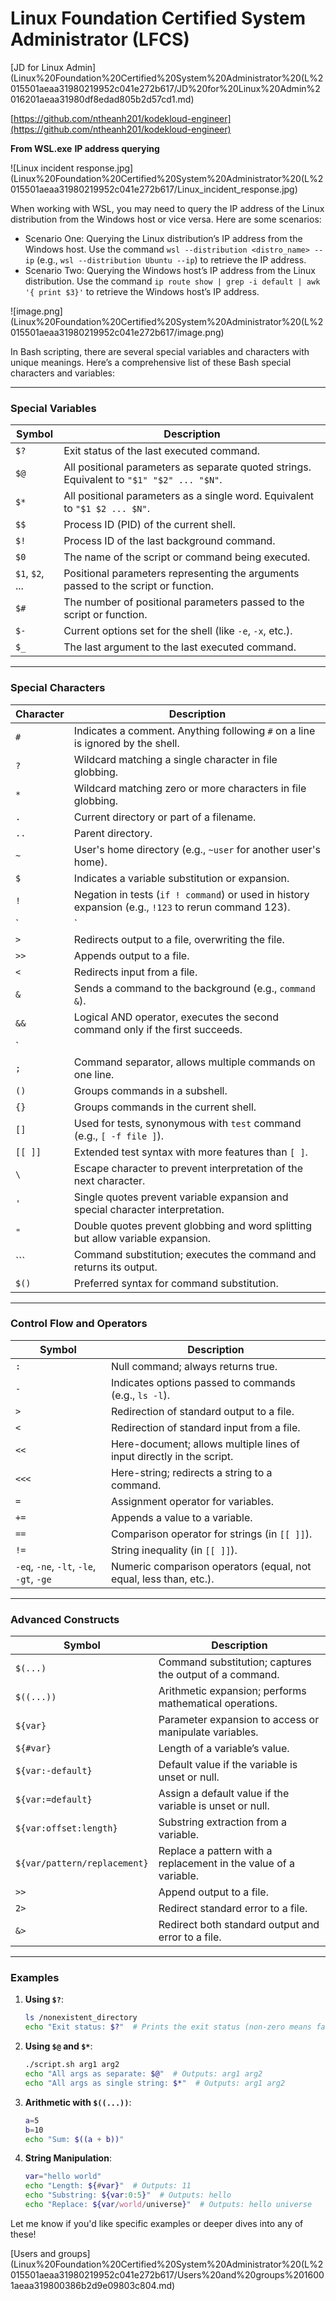 # Linux Foundation Certified System Administrator (LFCS)

[JD for Linux Admin](Linux%20Foundation%20Certified%20System%20Administrator%20(L%2015501aeaa31980219952c041e272b617/JD%20for%20Linux%20Admin%2016201aeaa31980df8edad805b2d57cd1.md)

[https://github.com/ntheanh201/kodekloud-engineer](https://github.com/ntheanh201/kodekloud-engineer)

**From WSL.exe**
**IP address querying**

![Linux incident response.jpg](Linux%20Foundation%20Certified%20System%20Administrator%20(L%2015501aeaa31980219952c041e272b617/Linux_incident_response.jpg)

When working with WSL, you may need to query the IP address of the Linux distribution from the Windows host or vice versa. Here are some scenarios:

- Scenario One: Querying the Linux distribution’s IP address from the Windows host. Use the command `wsl --distribution <distro_name> --ip` (e.g., `wsl --distribution Ubuntu --ip`) to retrieve the IP address.
- Scenario Two: Querying the Windows host’s IP address from the Linux distribution. Use the command `ip route show | grep -i default | awk '{ print $3}'` to retrieve the Windows host’s IP address.

![image.png](Linux%20Foundation%20Certified%20System%20Administrator%20(L%2015501aeaa31980219952c041e272b617/image.png)

In Bash scripting, there are several special variables and characters with unique meanings. Here’s a comprehensive list of these Bash special characters and variables:

---

### **Special Variables**

| Symbol | Description |
| --- | --- |
| `$?` | Exit status of the last executed command. |
| `$@` | All positional parameters as separate quoted strings. Equivalent to `"$1" "$2" ... "$N"`. |
| `$*` | All positional parameters as a single word. Equivalent to `"$1 $2 ... $N"`. |
| `$$` | Process ID (PID) of the current shell. |
| `$!` | Process ID of the last background command. |
| `$0` | The name of the script or command being executed. |
| `$1`, `$2`, ... | Positional parameters representing the arguments passed to the script or function. |
| `$#` | The number of positional parameters passed to the script or function. |
| `$-` | Current options set for the shell (like `-e`, `-x`, etc.). |
| `$_` | The last argument to the last executed command. |

---

### **Special Characters**

| Character | Description |
| --- | --- |
| `#` | Indicates a comment. Anything following `#` on a line is ignored by the shell. |
| `?` | Wildcard matching a single character in file globbing. |
| `*` | Wildcard matching zero or more characters in file globbing. |
| `.` | Current directory or part of a filename. |
| `..` | Parent directory. |
| `~` | User's home directory (e.g., `~user` for another user's home). |
| `$` | Indicates a variable substitution or expansion. |
| `!` | Negation in tests (`if ! command`) or used in history expansion (e.g., `!123` to rerun command 123). |
| ` | ` |
| `>` | Redirects output to a file, overwriting the file. |
| `>>` | Appends output to a file. |
| `<` | Redirects input from a file. |
| `&` | Sends a command to the background (e.g., `command &`). |
| `&&` | Logical AND operator, executes the second command only if the first succeeds. |
| ` |  |
| `;` | Command separator, allows multiple commands on one line. |
| `()` | Groups commands in a subshell. |
| `{}` | Groups commands in the current shell. |
| `[]` | Used for tests, synonymous with `test` command (e.g., `[ -f file ]`). |
| `[[ ]]` | Extended test syntax with more features than `[ ]`. |
| `\` | Escape character to prevent interpretation of the next character. |
| `'` | Single quotes prevent variable expansion and special character interpretation. |
| `"` | Double quotes prevent globbing and word splitting but allow variable expansion. |
| ``` | Command substitution; executes the command and returns its output. |
| `$()` | Preferred syntax for command substitution. |

---

### **Control Flow and Operators**

| Symbol | Description |
| --- | --- |
| `:` | Null command; always returns true. |
| `-` | Indicates options passed to commands (e.g., `ls -l`). |
| `>` | Redirection of standard output to a file. |
| `<` | Redirection of standard input from a file. |
| `<<` | Here-document; allows multiple lines of input directly in the script. |
| `<<<` | Here-string; redirects a string to a command. |
| `=` | Assignment operator for variables. |
| `+=` | Appends a value to a variable. |
| `==` | Comparison operator for strings (in `[[ ]]`). |
| `!=` | String inequality (in `[[ ]]`). |
| `-eq`, `-ne`, `-lt`, `-le`, `-gt`, `-ge` | Numeric comparison operators (equal, not equal, less than, etc.). |

---

### **Advanced Constructs**

| Symbol | Description |
| --- | --- |
| `$(...)` | Command substitution; captures the output of a command. |
| `$((...))` | Arithmetic expansion; performs mathematical operations. |
| `${var}` | Parameter expansion to access or manipulate variables. |
| `${#var}` | Length of a variable’s value. |
| `${var:-default}` | Default value if the variable is unset or null. |
| `${var:=default}` | Assign a default value if the variable is unset or null. |
| `${var:offset:length}` | Substring extraction from a variable. |
| `${var/pattern/replacement}` | Replace a pattern with a replacement in the value of a variable. |
| `>>` | Append output to a file. |
| `2>` | Redirect standard error to a file. |
| `&>` | Redirect both standard output and error to a file. |

---

### **Examples**

1. **Using `$?`**:
    
    ```bash
    ls /nonexistent_directory
    echo "Exit status: $?"  # Prints the exit status (non-zero means failure)
    
    ```
    
2. **Using `$@` and `$*`**:
    
    ```bash
    ./script.sh arg1 arg2
    echo "All args as separate: $@"  # Outputs: arg1 arg2
    echo "All args as single string: $*"  # Outputs: arg1 arg2
    
    ```
    
3. **Arithmetic with `$((...))`**:
    
    ```bash
    a=5
    b=10
    echo "Sum: $((a + b))"
    
    ```
    
4. **String Manipulation**:
    
    ```bash
    var="hello world"
    echo "Length: ${#var}"  # Outputs: 11
    echo "Substring: ${var:0:5}"  # Outputs: hello
    echo "Replace: ${var/world/universe}"  # Outputs: hello universe
    
    ```
    

Let me know if you'd like specific examples or deeper dives into any of these!

[Users and groups](Linux%20Foundation%20Certified%20System%20Administrator%20(L%2015501aeaa31980219952c041e272b617/Users%20and%20groups%2016001aeaa319800386b2d9e09803c804.md)